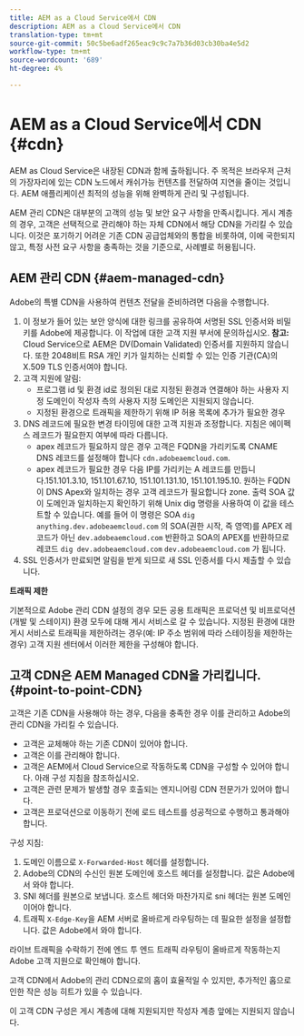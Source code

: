 ```yaml
---
title: AEM as a Cloud Service에서 CDN
description: AEM as a Cloud Service에서 CDN
translation-type: tm+mt
source-git-commit: 50c5be6adf265eac9c9c7a7b36d03cb30ba4e5d2
workflow-type: tm+mt
source-wordcount: '689'
ht-degree: 4%

---
```



# AEM as a Cloud Service에서 CDN {#cdn}

AEM as Cloud Service은 내장된 CDN과 함께 출하됩니다. 주 목적은 브라우저 근처의 가장자리에 있는 CDN 노드에서 캐쉬가능 컨텐츠를 전달하여 지연을 줄이는 것입니다. AEM 애플리케이션 최적의 성능을 위해 완벽하게 관리 및 구성됩니다.

AEM 관리 CDN은 대부분의 고객의 성능 및 보안 요구 사항을 만족시킵니다. 게시 계층의 경우, 고객은 선택적으로 관리해야 하는 자체 CDN에서 해당 CDN을 가리킬 수 있습니다. 이것은 포기하기 어려운 기존 CDN 공급업체와의 통합을 비롯하여, 이에 국한되지 않고, 특정 사전 요구 사항을 충족하는 것을 기준으로, 사례별로 허용됩니다.

## AEM 관리 CDN  {#aem-managed-cdn}

Adobe의 특별 CDN을 사용하여 컨텐츠 전달을 준비하려면 다음을 수행합니다.

1. 이 정보가 들어 있는 보안 양식에 대한 링크를 공유하여 서명된 SSL 인증서와 비밀 키를 Adobe에 제공합니다. 이 작업에 대한 고객 지원 부서에 문의하십시오.
   **참고:** Cloud Service으로 AEM은 DV(Domain Validated) 인증서를 지원하지 않습니다. 또한 2048비트 RSA 개인 키가 일치하는 신뢰할 수 있는 인증 기관(CA)의 X.509 TLS 인증서여야 합니다.
1. 고객 지원에 알림:
   * 프로그램 id 및 환경 id로 정의된 대로 지정된 환경과 연결해야 하는 사용자 지정 도메인이 작성자 측의 사용자 지정 도메인은 지원되지 않습니다.
   * 지정된 환경으로 트래픽을 제한하기 위해 IP 허용 목록에 추가가 필요한 경우
1. DNS 레코드에 필요한 변경 타이밍에 대한 고객 지원과 조정합니다. 지침은 에이펙스 레코드가 필요한지 여부에 따라 다릅니다.
   * apex 레코드가 필요하지 않은 경우 고객은 FQDN을 가리키도록 CNAME DNS 레코드를 설정해야 합니다 `cdn.adobeaemcloud.com`.
   * apex 레코드가 필요한 경우 다음 IP를 가리키는 A 레코드를 만듭니다.151.101.3.10, 151.101.67.10, 151.101.131.10, 151.101.195.10. 원하는 FQDN이 DNS Apex와 일치하는 경우 고객 레코드가 필요합니다 zone. 출력 SOA 값이 도메인과 일치하는지 확인하기 위해 Unix dig 명령을 사용하여 이 값을 테스트할 수 있습니다. 예를 들어 이 명령은 SOA `dig anything.dev.adobeaemcloud.com` 의 SOA(권한 시작, 즉 영역)를 APEX 레코드가 아닌 `dev.adobeaemcloud.com` 반환하고 SOA의 APEX를 반환하므로 레코드 `dig dev.adobeaemcloud.com` `dev.adobeaemcloud.com` 가 됩니다.
1. SSL 인증서가 만료되면 알림을 받게 되므로 새 SSL 인증서를 다시 제출할 수 있습니다.

**트래픽 제한**

기본적으로 Adobe 관리 CDN 설정의 경우 모든 공용 트래픽은 프로덕션 및 비프로덕션(개발 및 스테이지) 환경 모두에 대해 게시 서비스로 갈 수 있습니다. 지정된 환경에 대한 게시 서비스로 트래픽을 제한하려는 경우(예: IP 주소 범위에 따라 스테이징을 제한하는 경우) 고객 지원 센터에서 이러한 제한을 구성해야 합니다.

## 고객 CDN은 AEM Managed CDN을 가리킵니다. {#point-to-point-CDN}

고객은 기존 CDN을 사용해야 하는 경우, 다음을 충족한 경우 이를 관리하고 Adobe의 관리 CDN을 가리킬 수 있습니다.

* 고객은 교체해야 하는 기존 CDN이 있어야 합니다.
* 고객은 이를 관리해야 합니다.
* 고객은 AEM에서 Cloud Service으로 작동하도록 CDN을 구성할 수 있어야 합니다. 아래 구성 지침을 참조하십시오.
* 고객은 관련 문제가 발생할 경우 호출되는 엔지니어링 CDN 전문가가 있어야 합니다.
* 고객은 프로덕션으로 이동하기 전에 로드 테스트를 성공적으로 수행하고 통과해야 합니다.

구성 지침:

1. 도메인 이름으로 `X-Forwarded-Host` 헤더를 설정합니다.
1. Adobe의 CDN의 수신인 원본 도메인에 호스트 헤더를 설정합니다. 값은 Adobe에서 와야 합니다.
1. SNI 헤더를 원본으로 보냅니다. 호스트 헤더와 마찬가지로 sni 헤더는 원본 도메인이어야 합니다.
1. 트래픽 `X-Edge-Key`을 AEM 서버로 올바르게 라우팅하는 데 필요한 설정을 설정합니다. 값은 Adobe에서 와야 합니다.

라이브 트래픽을 수락하기 전에 엔드 투 엔드 트래픽 라우팅이 올바르게 작동하는지 Adobe 고객 지원으로 확인해야 합니다.

고객 CDN에서 Adobe의 관리 CDN으로의 홉이 효율적일 수 있지만, 추가적인 홉으로 인한 작은 성능 히트가 있을 수 있습니다.

이 고객 CDN 구성은 게시 계층에 대해 지원되지만 작성자 계층 앞에는 지원되지 않습니다.
